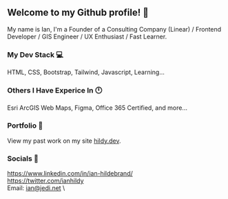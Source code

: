 

## Welcome to my Github profile! 🦖

My name is Ian, I'm a Founder of a Consulting Company (Linear) / Frontend Developer / GIS Engineer / UX Enthusiast / Fast Learner.

### My Dev Stack 💻
HTML, CSS, Bootstrap, Tailwind, Javascript, Learning...

### Others I Have Experice In 🕛
Esri ArcGIS Web Maps, Figma, Office 365 Certified, and more...

### Portfolio 👤
View my past work on my site [hildy.dev](https://hildy.dev/). 

### Socials 🤙
https://www.linkedin.com/in/ian-hildebrand/ \
https://twitter.com/ianhildy \
Email: ian@jedi.net \
